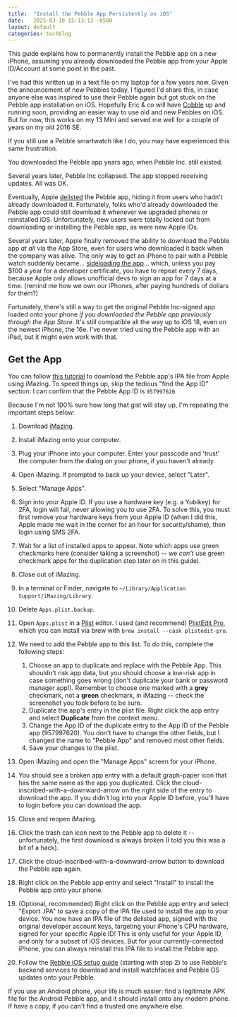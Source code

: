 ```yaml
---
title:  "Install the Pebble App Persistently on iOS"
date:   2025-03-18 15:13:13 -0500
layout: default
categories: techblog
---
```


This guide explains how to permanently install the Pebble app on a new iPhone, assuming you already downloaded the Pebble app from your Apple ID/Account at some point in the past.

I've had this written up in a text file on my laptop for a few years now. Given the announcement of new Pebbles today, I figured I'd share this, in case anyone else was inspired to use their Pebble again but got stuck on the Pebble app installation on iOS. Hopefully Eric & co will have [Cobble](https://github.com/pebble-dev/mobile-app) up and running soon, providing an easier way to use old and new Pebbles on iOS. But for now, this works on my 13 Mini and served me well for a couple of years on my old 2016 SE.

<!-- readmore -->

If you still use a Pebble smartwatch like I do, you may have experienced this same frustration.

You downloaded the Pebble app years ago, when Pebble Inc. still existed.

Several years later, Pebble Inc collapsed. The app stopped receiving updates. All was OK.

Eventually, Apple [delisted](https://arstechnica.com/gadgets/2022/04/apple-moves-to-delist-older-app-store-apps-frustrating-developers/) the Pebble app, hiding it from users who hadn't already downloaded it. Fortunately, folks who'd already downloaded the Pebble app could still download it whenever we upgraded phones or reinstalled iOS. Unfortunately, new users were totally locked out from downloading or installing the Pebble app, as were new Apple IDs.

Several years later, Apple finally removed the ability to download the Pebble app *at all* via the App Store, even for users who downloaded it back when the company was alive. The only way to get an iPhone to pair with a Pebble watch suddenly became... [sideloading the app](https://help.rebble.io/sideload-ios-app/)... which, unless you pay $100 a year for a developer certificate, you have to repeat every 7 days, because Apple only allows unofficial devs to sign an app for 7 days at a time. (remind me how we own our iPhones, after paying hundreds of dollars for them?)

Fortunately, there's still a way to get the original Pebble Inc-signed app loaded onto your phone _if you downloaded the Pebble app previously through the App Store_. It's still compatible all the way up to iOS 18, even on the newest iPhone, the 16e. I've never tried using the Pebble app with an iPad, but it might even work with that.

## Get the App

You can follow [this tutorial](https://gist.github.com/minif/473310d7c556caadf4f2ed2d97389574) to download the Pebble app's IPA file from Apple using iMazing. To speed things up, skip the tedious "find the App ID" section: I can confirm that the Pebble App ID is `957997620`.

Because I'm not 100% sure how long that gist will stay up, I'm repeating the important steps below:

1. Download [iMazing](https://imazing.com/download).

1. Install iMazing onto your computer.

1. Plug your iPhone into your computer. Enter your passcode and 'trust' the computer from the dialog on your phone, if you haven't already.

1. Open iMazing. If prompted to back up your device, select "Later".

1. Select "Manage Apps".

1. Sign into your Apple ID. If you use a hardware key (e.g. a Yubikey) for 2FA, login will fail, never allowing you to use 2FA. To solve this, you must first remove your hardware keys from your Apple ID (when I did this, Apple made me wait in the corner for an hour for security/shame), then login using SMS 2FA.

1. Wait for a list of installed apps to appear. Note which apps use green checkmarks here (consider taking a screenshot) -- we *can't* use green checkmark apps for the duplication step later on in this guide).

1. Close out of iMazing.

1. In a terminal or Finder, navigate to `~/Library/Application Support/iMazing/Library`.

1. Delete `Apps.plist.backup`.

1. Open `Apps.plist` in a [Plist](https://en.wikipedia.org/wiki/Property_list) editor. I used (and recommend) [PlistEdit Pro](https://www.fatcatsoftware.com/plisteditpro/), which you can install via brew with `brew install --cask plistedit-pro`.

1. We need to add the Pebble app to this list. To do this, complete the following steps:

   1. Choose an app to duplicate and replace with the Pebble App. This shouldn't risk app data, but you should choose a low-risk app in case something goes wrong (don't duplicate your bank or password manager app!). Remember to choose one marked with a **grey** checkmark, not a **green** checkmark, in iMazing -- check the screenshot you took before to be sure.
   1. Duplicate the app's entry in the plist file. Right click the app entry and select **Duplicate** from the context menu. 
   1. Change the App ID of the duplicate entry to the App ID of the Pebble app (957997620). You don't have to change the other fields, but I changed the name to "Pebble App" and removed most other fields.
   1. Save your changes to the plist.

1. Open iMazing and open the "Manage Apps" screen for your iPhone.

1. You should see a broken app entry with a default graph-paper icon that has the same name as the app you duplicated. Click the cloud-inscribed-with-a-downward-arrow on the right side of the entry to download the app. If you didn't log into your Apple ID before, you'll have to login before you can download the app.

1. Close and reopen iMazing.

1. Click the trash can icon next to the Pebble app to delete it -- unfortunately, the first download is always broken (I told you this was a bit of a hack).

1. Click the cloud-inscribed-with-a-downward-arrow button to download the Pebble app again.

1. Right click on the Pebble app entry and select "Install" to install the Pebble app onto your phone.

1. (Optional, recommended) Right click on the Pebble app entry and select "Export .IPA" to save a copy of the IPA file used to install the app to your device. You now have an IPA file of the delisted app, signed with the original developer account keys, targeting your iPhone's CPU hardware, signed for your specific Apple ID! This is only useful for your Apple ID, and only for a subset of iOS devices. But for your currently-connected iPhone, you can always reinstall this IPA file to install the Pebble app.

1. Follow the [Rebble iOS setup guide](https://help.rebble.io/setup-ios/#2) (starting with step 2) to use Rebble's backend services to download and install watchfaces and Pebble OS updates onto your Pebble.

If you use an Android phone, your life is much easier: find a legitimate APK file for the Android Pebble app, and it should install onto any modern phone. If have a copy, if you can't find a trusted one anywhere else.
